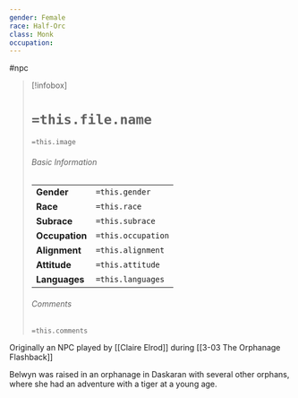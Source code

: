```yaml
---
gender: Female
race: Half-Orc
class: Monk
occupation:
---
```

 #npc 

> [!infobox]
> # `=this.file.name`
> `=this.image`
> ###### Basic Information
> |  |  |
> | ---- | ---- |
> | **Gender** | `=this.gender` |
> | **Race** | `=this.race` |
> | **Subrace** | `=this.subrace` |
> | **Occupation** | `=this.occupation` |
> | **Alignment** | `=this.alignment` |
> | **Attitude** | `=this.attitude` |
> | **Languages** | `=this.languages` |
> ###### Comments
> `=this.comments`

Originally an NPC played by [[Claire Elrod]] during [[3-03  The Orphanage Flashback]]

Belwyn was raised in an orphanage in Daskaran with several other orphans, where she had an adventure with a tiger at a young age. 
